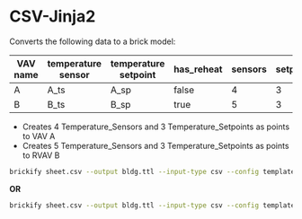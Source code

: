 # CSV-Jinja2

Converts the following data to a brick model:

|VAV name|temperature sensor|temperature setpoint   |has_reheat              |sensors     |setpoints  |
|--------|------------------|-----------------------|------------------------|------------|-----------|
|A       |          A_ts    |                   A_sp|                   false|          4 |          3|
|B       |          B_ts    |                   B_sp|                   true |           5|          3|

- Creates 4 Temperature_Sensors and 3 Temperature_Setpoints as points to VAV A
- Creates 5 Temperature_Sensors and 3 Temperature_Setpoints as points to RVAV B

```sh
brickify sheet.csv --output bldg.ttl --input-type csv --config template.yml
```

**OR**

```sh
brickify sheet.csv --output bldg.ttl --input-type csv --config template.json
```